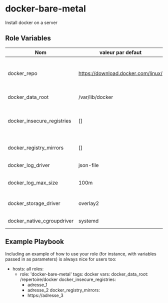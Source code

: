 docker-bare-metal
=========

Install docker on a server

Role Variables
--------------

| Nom | valeur par defaut | description |
|-----|-------------------|-------------|
| docker_repo | https://download.docker.com/linux/ | Docker repository (or mirror to) containing packages |
| docker_data_root | /var/lib/docker | Docker data directory  |
| docker_insecure_registries | [] | Insecure registries to add to docker configuration |
| docker_registry_mirrors | [] | Registries to configure as mirrors |
| docker_log_driver | json-file | Docker log driver |
| docker_log_max_size | 100m | Docker log maximum size |
| docker_storage_driver | overlay2 | Docker storage driver |
| docker_native_cgroupdriver | systemd | cgroup driver |

Example Playbook
----------------

Including an example of how to use your role (for instance, with variables passed in as parameters) is always nice for users too:

  - hosts: all
    roles:
    - role: 'docker-bare-metal'
      tags: docker
    vars:
      docker_data_root: /repertoire/docker
      docker_insecure_registries:
        - adresse_1
        - adresse_2
      docker_registry_mirrors:
        - https://adresse_3
